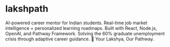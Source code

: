 # lakshpath
AI-powered career mentor for Indian students. Real-time job market intelligence + personalized learning roadmaps. Built with React, Node.js, OpenAI, and Pathway Framework. Solving the 60% graduate unemployment crisis through adaptive career guidance. 🎯 Your Lakshya, Our Pathway.
